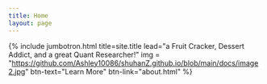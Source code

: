 ```yaml
---
title: Home
layout: page
---
```


{% include jumbotron.html title=site.title lead="a Fruit Cracker, Dessert Addict, and a great Quant Researcher!" img = "https://github.com/Ashley10086/shuhanZ.github.io/blob/main/docs/image2.jpg" btn-text="Learn More" btn-link="about.html" %}
